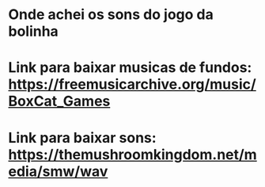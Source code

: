 # Onde achei os sons do jogo da bolinha

# Link para baixar musicas de fundos: https://freemusicarchive.org/music/BoxCat_Games
# Link para baixar sons: https://themushroomkingdom.net/media/smw/wav
